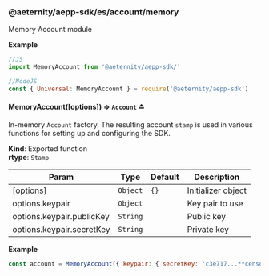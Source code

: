 <a id="module_@aeternity/aepp-sdk/es/account/memory"></a>

### @aeternity/aepp-sdk/es/account/memory
Memory Account module

**Example**  
```js
//JS
import MemoryAccount from '@aeternity/aepp-sdk/'

//NodeJS
const { Universal: MemoryAccount } = require('@aeternity/aepp-sdk')
```
<a id="exp_module_@aeternity/aepp-sdk/es/account/memory--MemoryAccount"></a>

#### MemoryAccount([options]) ⇒ `Account` ⏏
In-memory `Account` factory. The resulting account `stamp` is used in various functions for setting up and configuring the SDK.

**Kind**: Exported function  
**rtype**: `Stamp`

| Param | Type | Default | Description |
| --- | --- | --- | --- |
| [options] | `Object` | <code>{}</code> | Initializer object |
| options.keypair | `Object` |  | Key pair to use |
| options.keypair.publicKey | `String` |  | Public key |
| options.keypair.secretKey | `String` |  | Private key |

**Example**  
```js
const account = MemoryAccount({ keypair: { secretKey: 'c3e717...**censored**...33d1d0', publicKey: 'ak_rh5G5EeDNCYyyKUyY9DSrMDjbw325HSvQdLXGgcTmDjaQf1Af', } })
```
